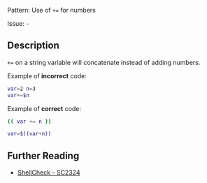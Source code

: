 Pattern: Use of `+=` for numbers

Issue: -

## Description

`+=` on a string variable will concatenate instead of adding numbers.

Example of **incorrect** code:

```sh
var=2 n=3
var+=$n
```

Example of **correct** code:

```sh
(( var += n ))

var=$((var+n))
```

## Further Reading

* [ShellCheck - SC2324](https://github.com/koalaman/shellcheck/wiki/SC2324)
